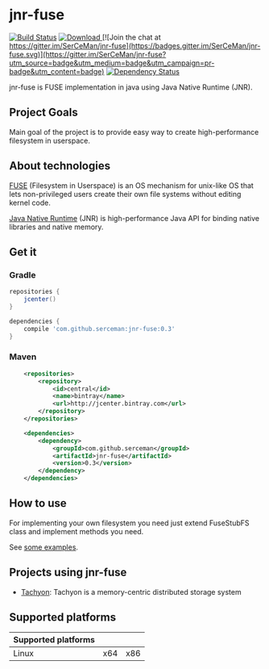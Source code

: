 jnr-fuse
==
[![Build Status](https://travis-ci.org/SerCeMan/jnr-fuse.svg?branch=master)](https://travis-ci.org/SerCeMan/jnr-fuse)  [ ![Download](https://api.bintray.com/packages/serce/maven/jnr-fuse/images/download.svg) ](https://bintray.com/serce/maven/jnr-fuse/_latestVersion)  [![Join the chat at https://gitter.im/SerCeMan/jnr-fuse](https://badges.gitter.im/SerCeMan/jnr-fuse.svg)](https://gitter.im/SerCeMan/jnr-fuse?utm_source=badge&utm_medium=badge&utm_campaign=pr-badge&utm_content=badge)  [![Dependency Status](https://www.versioneye.com/user/projects/55798fad666636001e000005/badge.svg?style=flat)](https://www.versioneye.com/user/projects/55798fad666636001e000005)

jnr-fuse is FUSE implementation in java using Java Native Runtime (JNR). 

## Project Goals

Main goal of the project is to provide easy way to create high-performance filesystem in userspace.

## About technologies
[FUSE](http://fuse.sourceforge.net/) (Filesystem in Userspace)  is an OS mechanism for unix-like OS that lets non-privileged users create their own file systems without editing kernel code. 

[Java Native Runtime](https://github.com/jnr/jnr-ffi) (JNR) is high-performance Java API for binding native libraries and native memory.

## Get it
### Gradle
```groovy
repositories {
    jcenter()
}

dependencies {
    compile 'com.github.serceman:jnr-fuse:0.3'
}
````
### Maven
```xml
    <repositories>
        <repository>
            <id>central</id>
            <name>bintray</name>
            <url>http://jcenter.bintray.com</url>
        </repository>
    </repositories>

    <dependencies>
        <dependency>
            <groupId>com.github.serceman</groupId>
            <artifactId>jnr-fuse</artifactId>
            <version>0.3</version>
        </dependency>
    </dependencies>
```

## How to use
For implementing your own filesystem you need just extend FuseStubFS class and implement methods you need. 

See [some examples](https://github.com/SerCeMan/jnr-fuse/tree/master/src/main/java/ru/serce/jnrfuse/examples).

## Projects using jnr-fuse
* [Tachyon](https://github.com/amplab/tachyon/tree/master/integration/fuse): Tachyon is a memory-centric distributed storage system

## Supported platforms
| Supported platforms |     |      |
|---------------------|-----|------|
| Linux               | x64 | x86  |

